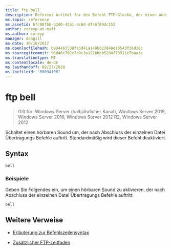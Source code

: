 ```yaml
---
title: ftp bell
description: Referenz Artikel für den Befehl FTP-Glocke, der einen Audioton umschaltet, der nach Abschluss der einzelnen Datei Übertragungs Befehle auftritt.
ms.topic: reference
ms.assetid: bfc00fb6-b3d0-42a1-ac6d-df46f89dc152
author: coreyp-at-msft
ms.author: coreyp
manager: dongill
ms.date: 10/16/2017
ms.openlocfilehash: b994465538fa5d41a148b023848e18543f36d10c
ms.sourcegitcommit: 96d46c702e7a9c3a321bbbb5284f73911c7baa3c
ms.translationtype: MT
ms.contentlocale: de-DE
ms.lasthandoff: 08/27/2020
ms.locfileid: "89034108"
---
```

# <a name="ftp-bell"></a>ftp bell

> Gilt für: Windows Server (halbjährlicher Kanal), Windows Server 2019, Windows Server 2016, Windows Server 2012 R2, Windows Server 2012

Schaltet einen hörbaren Sound um, der nach Abschluss der einzelnen Datei Übertragungs Befehle auftritt. Standardmäßig wird dieser Befehl deaktiviert.

## <a name="syntax"></a>Syntax

```
bell
```

### <a name="examples"></a>Beispiele

Geben Sie Folgendes ein, um einen hörbaren Sound zu aktivieren, der nach Abschluss der einzelnen Datei Übertragungs Befehle auftritt:

```
bell
```

## <a name="additional-references"></a>Weitere Verweise

- [Erläuterung zur Befehlszeilensyntax](command-line-syntax-key.md)

- [Zusätzlicher FTP-Leitfaden](/previous-versions/orphan-topics/ws.10/cc756013(v=ws.10))
